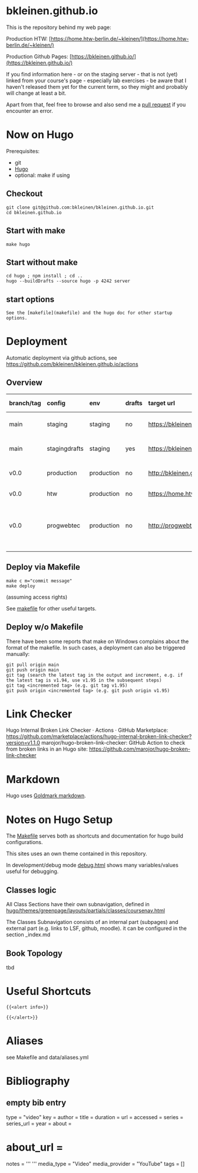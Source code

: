 bkleinen.github.io
==================

This is the repository behind my web page:

Production HTW: [https://home.htw-berlin.de/~kleinen/](https://home.htw-berlin.de/~kleinen/)

Production Github Pages: [https://bkleinen.github.io/](https://bkleinen.github.io/)

If you find information here - or on the staging server - that is not (yet) linked from your course's page - especially lab exercises -
be aware that I haven't released them yet for the current term, so they might and probably will change at least a bit.

Apart from that, feel free to browse and also send me a [pull request](https://docs.github.com/en/github/collaborating-with-pull-requests/proposing-changes-to-your-work-with-pull-requests/about-pull-requests) if you encounter an error.

# Now on Hugo

Prerequisites:

- git
- [Hugo](https://gohugo.io/)
- optional: make if using

## Checkout

    git clone git@github.com:bkleinen/bkleinen.github.io.git
    cd bkleinen.github.io

## Start with make

    make hugo

## Start without make

    cd hugo ; npm install ; cd ..
    hugo --buildDrafts --source hugo -p 4242 server

## start options

    See the [makefile](makefile) and the hugo doc for other startup options.

# Deployment

Automatic deployment via github actions, see https://github.com/bkleinen/bkleinen.github.io/actions

## Overview

| branch/tag | config | env | drafts | target url | Status | GH Pages Deployment |
|:---------- |:------------- |:---------- |:------ |:----------------------------------------- |:--------------------------------------------------------------------------------------------------------------------------------------------------------------------------------------------------------------------------------------- |:----------------------------------------------------------------------------------------------------------------------------------------------------------------------------------------------------------------------------------- |
| main | staging | staging    | no     | https://bkleinen.github.io/staging/ | [![Deploy Staging](https://github.com/bkleinen/bkleinen.github.io/actions/workflows/deploy-staging.yml/badge.svg)](https://github.com/bkleinen/bkleinen.github.io/actions/workflows/deploy-staging.yml)| [![pages-build-deployment](https://github.com/bkleinen/staging/actions/workflows/pages/pages-build-deployment/badge.svg)](https://github.com/bkleinen/staging/actions/workflows/pages/pages-build-deployment)|
| main | stagingdrafts | staging    | yes    | https://bkleinen.github.io/stagingdrafts/ | [![Deploy Staging Drafts](https://github.com/bkleinen/bkleinen.github.io/actions/workflows/deploy-staging-drafts.yml/badge.svg)](https://github.com/bkleinen/bkleinen.github.io/actions/workflows/deploy-staging-drafts.yml)| [![pages-build-deployment](https://github.com/bkleinen/staging/actions/workflows/pages/pages-build-deployment/badge.svg)](https://github.com/bkleinen/staging/actions/workflows/pages/pages-build-deployment)|
| v0.0 | production    | production | no     | http://bkleinen.github.io/ | [![Deploy Production / Github](https://github.com/bkleinen/bkleinen.github.io/actions/workflows/deploy-production-github.yml/badge.svg)](https://github.com/bkleinen/bkleinen.github.io/actions/workflows/deploy-production-github.yml) | [![pages-build-deployment](https://github.com/bkleinen/bkleinen.github.io/actions/workflows/pages/pages-build-deployment/badge.svg)](https://github.com/bkleinen/bkleinen.github.io/actions/workflows/pages/pages-build-deployment) |
| v0.0 | htw | production | no     | https://home.htw-berlin.de/~kleinen/      | [![Deploy Production / HTW](https://github.com/bkleinen/bkleinen.github.io/actions/workflows/deploy-production-htw.yml/badge.svg)](https://github.com/bkleinen/bkleinen.github.io/actions/workflows/deploy-production-htw.yml) | |
| v0.0 | progwebtec    | production | no     | http://progwebtec.github.io/ | [![Deploy Production / progwebtec.github.io](https://github.com/bkleinen/bkleinen.github.io/actions/workflows/deploy-progwebtec.yml/badge.svg)](https://github.com/bkleinen/bkleinen.github.io/actions/workflows/deploy-progwebtec.yml) | [![pages-build-deployment](https://github.com/progwebtec/progwebtec.github.io/actions/workflows/pages/pages-build-deployment/badge.svg)](https://github.com/progwebtec/progwebtec.github.io/actions/workflows/pages/pages-build-deployment)[![pages-build-deployment](https://github.com/progwebtec/progwebtec.github.io/actions/workflows/pages/pages-build-deployment/badge.svg)](https://github.com/progwebtec/progwebtec.github.io/actions/workflows/pages/pages-build-deployment)|
| | | | | | | |


## Deploy via Makefile

    make c m="commit message"
    make deploy

(assuming access rights)

See [makefile](makefile) for other useful targets.

## Deploy w/o Makefile

There have been some reports that make on Windows complains about the format of the makefile. In such cases, a deployment can also be triggered manually:

    git pull origin main
    git push origin main
    git tag (search the latest tag in the output and increment, e.g. if the latest tag is v1.94, use v1.95 in the subsequent steps)
    git tag <incremented tag> (e.g. git tag v1.95)
    git push origin <incremented tag> (e.g. git push origin v1.95)

# Link Checker

Hugo Internal Broken Link Checker · Actions · GitHub Marketplace: https://github.com/marketplace/actions/hugo-internal-broken-link-checker?version=v1.1.0
marojor/hugo-broken-link-checker: GitHub Action to check from broken links in an Hugo site: https://github.com/marojor/hugo-broken-link-checker

# Markdown

Hugo uses [Goldmark markdown](https://www.markdownguide.org/tools/hugo/).

# Notes on Hugo Setup

The [Makefile](./Makefile) serves both as shortcuts and documentation for
hugo build configurations.

This sites uses an own theme contained in this repository.

In development/debug mode [debug.html](hugo/themes/greenpage/layouts/partials/debug.html)
shows many variables/values useful for debugging.


## Classes logic

All Class Sections have their own subnavigation, defined in
[hugo/themes/greenpage/layouts/partials/classes/coursenav.html](hugo/themes/greenpage/layouts/partials/classes/coursenav.html)

The Classes Subnavigation consists of an internal part (subpages) and external part
(e.g. links to LSF, github, moodle). it can be configured in the section _index.md


## Book Topology
tbd

# Useful Shortcuts

```
{{<alert info>}}

{{</alert>}}

```

# Aliases

see Makefile and data/aliases.yml


# Bibliography

## empty bib entry
type = "video"
key =
author =
title =
duration =
url =
accessed =
series =
series_url =
year =
about =
# about_url =
notes = '''
'''
media_type = "Video"
media_provider = "YouTube"
tags = []

